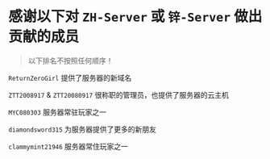 # 感谢以下对 `ZH-Server` 或 `锌-Server` 做出贡献的成员

> 以下排名不按照任何顺序！

`ReturnZeroGirl` 提供了服务器的新域名

`ZTT2008917` & `ZTT20080917` 很称职的管理员，也提供了服务器的云主机

`MYC080303` 服务器常驻玩家之一

`diamondsword315` 为服务器提供了更多的新朋友

`clammymint21946` 服务器常住玩家之一
